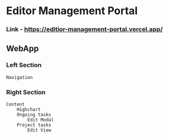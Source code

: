 # Editor Management Portal
### Link - https://editior-management-portal.vercel.app/

## WebApp
### Left Section
    Navigation

### Right Section
    Content
        Highchart
        Ongoing tasks
            Edit Modal
        Project tasks
            Edit View
